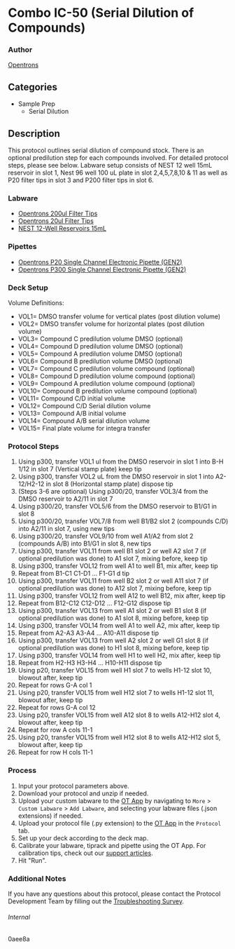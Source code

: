 # Combo IC-50 (Serial Dilution of Compounds)


### Author
[Opentrons](https://opentrons.com/)


## Categories
* Sample Prep
	* Serial Dilution


## Description
This protocol outlines serial dilution of compound stock. There is an optional predilution step for each compounds involved. For detailed protocol steps, please see below. Labware setup consists of NEST 12 well 15mL reservoir in slot 1, Nest 96 well 100 uL plate in slot 2,4,5,7,8,10 & 11 as well as P20 filter tips in slot 3 and P200 filter tips in slot 6.


### Labware
* [Opentrons 200ul Filter Tips ](https://shop.opentrons.com/opentrons-200ul-filter-tips/)
* [Opentrons 20ul Filter Tips](https://shop.opentrons.com/opentrons-20ul-filter-tips/)
* [NEST 12-Well Reservoirs 15mL](https://shop.opentrons.com/nest-12-well-reservoirs-15-ml/)


### Pipettes
* [Opentrons P20 Single Channel Electronic Pipette (GEN2)](https://shop.opentrons.com/single-channel-electronic-pipette-p20/)
* [Opentrons P300 Single Channel Electronic Pipette (GEN2)](https://shop.opentrons.com/single-channel-electronic-pipette-p20/)


### Deck Setup

Volume Definitions:
* VOL1= DMSO transfer volume for vertical plates (post dilution volume) 
* VOL2= DMSO transfer volume for horizontal plates (post dilution volume)
* VOL3= Compound C predilution volume DMSO (optional)
* VOL4= Compound D predilution volume DMSO (optional)
* VOL5= Compound A predilution volume DMSO (optional)
* VOL6= Compound B predilution volume DMSO (optional)
* VOL7= Compound C predilution volume compound (optional)
* VOL8= Compound D predilution volume compound (optional)
* VOL9= Compound A predilution volume compound (optional)
* VOL10= Compound B predilution volume compound (optional)
* VOL11= Compound C/D initial volume 
* VOL12= Compound C/D Serial dilution volume 
* VOL13= Compound A/B initial volume
* VOL14= Compound A/B serial dilution volume
* VOL15= Final plate volume for integra transfer 

### Protocol Steps

1.	Using p300, transfer VOL1 ul from the DMSO reservoir in slot 1 into B-H 1/12 in slot 7 (Vertical stamp plate) keep tip
2.	Using p300, transfer VOL2 uL from the DMSO reservoir in slot 1 into A2-12/H2-12 in slot 8 (Horizontal stamp plate) dispose tip
3.	(Steps 3-6 are optional) Using p300/20, transfer VOL3/4 from the DMSO reservoir to A2/11 in slot 7 
4.	Using p300/20, transfer VOL5/6 from the DMSO reservoir to B1/G1 in slot 8 
5.	Using p300/20, transfer VOL7/8 from well B1/B2 slot 2 (compounds C/D) into A2/11 in slot 7, using new tips
6.	Using p300/20, transfer VOL9/10 from well A1/A2 from slot 2 (compounds A/B) into B1/G1 in slot 8, new tips
7.	Using p300, transfer VOL11 from well B1 slot 2 or well A2 slot 7 (if optional predilution was done) to A1 slot 7, mixing before, keep tip
8.	Using p300, transfer VOL12 from well A1 to well B1, mix after, keep tip
9.	Repeat from B1-C1 C1-D1 … F1-G1 d tip
10.	Using p300, transfer VOL11 from well B2 slot 2 or well A11 slot 7 (if optional predilution was done) to A12 slot 7, mixing before, keep tip
11.	Using p300, transfer VOL12 from well A12 to well B12, mix after, keep tip
12.	Repeat from B12-C12 C12-D12 … F12-G12 dispose tip
13.	Using p300, transfer VOL13 from well A1 slot 2 or well B1 slot 8 (if optional predilution was done) to A1 slot 8, mixing before, keep tip
14.	Using p300, transfer VOL14 from well A1 to well A2, mix after, keep tip
15.	Repeat from A2-A3 A3-A4 … A10-A11 dispose tip
16.	Using p300, transfer VOL13 from well A2 slot 2 or well G1 slot 8 (if optional predilution was done) to H1 slot 8, mixing before, keep tip
17.	Using p300, transfer VOL14 from well H1 to well H2, mix after, keep tip 
18.	Repeat from H2-H3 H3-H4 … H10-H11 dispose tip
19.	Using p20, transfer VOL15 from well H1 slot 7 to wells H1-12 slot 10, blowout after, keep tip
20.	Repeat for rows G-A col 1
21.	Using p20, transfer VOL15 from well H12 slot 7 to wells H1-12 slot 11, blowout after, keep tip
22.	Repeat for rows G-A col 12
23.	Using p20, transfer VOL15 from well A12 slot 8 to wells A12-H12 slot 4, blowout after, keep tip
24.	Repeat for row A cols 11-1 
25.	Using p20, transfer VOL15 from well H12 slot 8 to wells A12-H12 slot 5, blowout after, keep tip
26.	Repeat for row H cols 11-1 


### Process
1. Input your protocol parameters above.
2. Download your protocol and unzip if needed.
3. Upload your custom labware to the [OT App](https://opentrons.com/ot-app) by navigating to `More` > `Custom Labware` > `Add Labware`, and selecting your labware files (.json extensions) if needed.
4. Upload your protocol file (.py extension) to the [OT App](https://opentrons.com/ot-app) in the `Protocol` tab.
5. Set up your deck according to the deck map.
6. Calibrate your labware, tiprack and pipette using the OT App. For calibration tips, check out our [support articles](https://support.opentrons.com/en/collections/1559720-guide-for-getting-started-with-the-ot-2).
7. Hit "Run".


### Additional Notes
If you have any questions about this protocol, please contact the Protocol Development Team by filling out the [Troubleshooting Survey](https://protocol-troubleshooting.paperform.co/).


###### Internal
0aee8a
